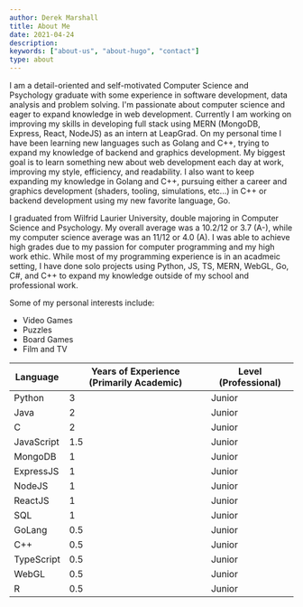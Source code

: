 ```yaml
---
author: Derek Marshall
title: About Me
date: 2021-04-24
description:
keywords: ["about-us", "about-hugo", "contact"]
type: about
---
```


I am a detail-oriented and self-motivated Computer Science and Psychology graduate with some experience in
software development, data analysis and problem solving. I'm passionate about computer science and
eager to expand knowledge in web development. Currently I am working on improving my skills in developing full stack
using MERN (MongoDB, Express, React, NodeJS) as an intern at LeapGrad. On my personal time I have been learning new languages
such as Golang and C++, trying to expand my knowledge of backend and graphics development. My biggest goal is to
learn something new about web development each day at work, improving my style, efficiency, and readability. I also want
to keep expanding my knowledge in Golang and C++, pursuing either a career and graphics development (shaders, tooling, simulations, etc...)
in C++ or backend development using my new favorite language, Go.

I graduated from Wilfrid Laurier University, double majoring in Computer Science and Psychology.
My overall average was a 10.2/12 or 3.7 (A-), while my computer science average was an 11/12 or 4.0 (A).
I was able to achieve high grades due to my passion for computer programming and my
high work ethic. While most of my programming experience is in an acadmeic setting, I have
done solo projects using Python, JS, TS, MERN, WebGL, Go, C#, and C++ to expand my knowledge outside of
my school and professional work.

Some of my personal interests include:
- Video Games
- Puzzles
- Board Games
- Film and TV

|  Language  | Years of Experience (Primarily Academic) | Level (Professional) |
| ---------- | --- | ------ |
|   Python   |  3  | Junior |
|    Java    |  2  | Junior |
|     C      |  2  | Junior |
| JavaScript | 1.5 | Junior |
|   MongoDB  |  1  | Junior |
|  ExpressJS |  1  | Junior |
|   NodeJS   |  1  | Junior |
|   ReactJS  |  1  | Junior |
|    SQL     |  1  | Junior |
|   GoLang   | 0.5 | Junior |
|    C++     | 0.5 | Junior |
| TypeScript | 0.5 | Junior |
|    WebGL   | 0.5 | Junior |
|     R      | 0.5 | Junior |
